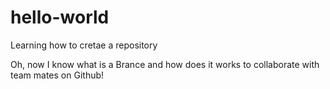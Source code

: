# hello-world
Learning how to cretae a repository

Oh, now I know what is a Brance and how does it works to collaborate with team mates on Github!

